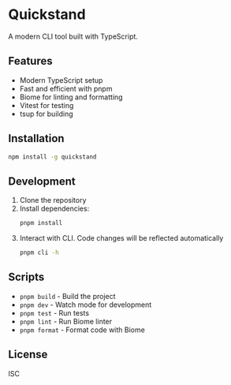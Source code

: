 # Quickstand

A modern CLI tool built with TypeScript.

## Features

- Modern TypeScript setup
- Fast and efficient with pnpm
- Biome for linting and formatting
- Vitest for testing
- tsup for building

## Installation

```bash
npm install -g quickstand
```

## Development

1. Clone the repository
2. Install dependencies:
   ```bash
   pnpm install
   ```
3. Interact with CLI. Code changes will be reflected automatically
   ```bash
   pnpm cli -h
   ```

## Scripts

- `pnpm build` - Build the project
- `pnpm dev` - Watch mode for development
- `pnpm test` - Run tests
- `pnpm lint` - Run Biome linter
- `pnpm format` - Format code with Biome

## License

ISC 